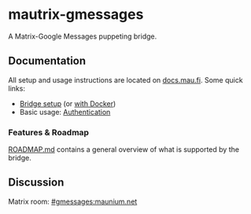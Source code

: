 # mautrix-gmessages
A Matrix-Google Messages puppeting bridge.

## Documentation
All setup and usage instructions are located on [docs.mau.fi]. Some quick links:

[docs.mau.fi]: https://docs.mau.fi/bridges/go/gmessages/index.html

* [Bridge setup](https://docs.mau.fi/bridges/go/setup.html?bridge=gmessages)
  (or [with Docker](https://docs.mau.fi/bridges/general/docker-setup.html?bridge=gmessages))
* Basic usage: [Authentication](https://docs.mau.fi/bridges/go/gmessages/authentication.html)

### Features & Roadmap
[ROADMAP.md](ROADMAP.md) contains a general overview of what is supported by the bridge.

## Discussion
Matrix room: [#gmessages:maunium.net](https://matrix.to/#/#gmessages:maunium.net)
